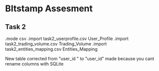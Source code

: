 # BItstamp Assesment


## Task 2

.mode csv
.import task2_userprofile.csv User_Profile
.import task2_trading_volume.csv Trading_Volume
.import task2_entities_mapping.csv Entities_Mapping

New table corrected from "user_id " to "user_id" made because you cant rename columns with SQLite

